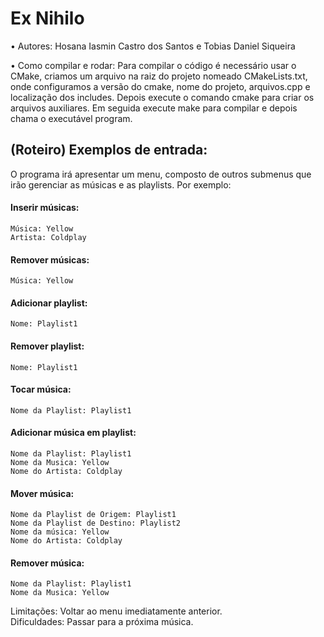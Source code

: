 # Ex Nihilo

• Autores: Hosana Iasmin Castro dos Santos e Tobias Daniel Siqueira 

• Como compilar e rodar: Para compilar o código é necessário usar o CMake, criamos um arquivo na raiz do projeto nomeado CMakeLists.txt, onde configuramos  a versão do cmake, nome do projeto, arquivos.cpp e localização dos includes. Depois execute o comando cmake para criar os arquivos auxiliares. Em seguida execute make para compilar e depois chama o executável program.

## (Roteiro) Exemplos de entrada: 
   
O programa irá apresentar um menu, composto de outros submenus que irão gerenciar as músicas e as playlists.
Por exemplo:
	
#### Inserir músicas:

 	Música: Yellow
 	Artista: Coldplay

#### Remover músicas: 
     
	Música: Yellow

#### Adicionar playlist:
    
 	Nome: Playlist1
  
#### Remover playlist:
  
	Nome: Playlist1

#### Tocar música:

	Nome da Playlist: Playlist1

#### Adicionar música em playlist:

	Nome da Playlist: Playlist1
	Nome da Musica: Yellow
	Nome do Artista: Coldplay

#### Mover música:

	Nome da Playlist de Origem: Playlist1
	Nome da Playlist de Destino: Playlist2
	Nome da música: Yellow
	Nome do Artista: Coldplay

#### Remover música:

	Nome da Playlist: Playlist1
	Nome da Musica: Yellow

Limitações: Voltar ao menu imediatamente anterior. <br>
Dificuldades: Passar para a próxima  música.
